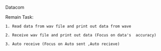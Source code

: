 Datacom

Remain Task:

    1. Read data from wav file and print out data from wave
    
    2. Receive wav file and print out data (Focus on data's  accuracy)
    
    3. Auto receive (Focus on Auto sent ,Auto recieve)
